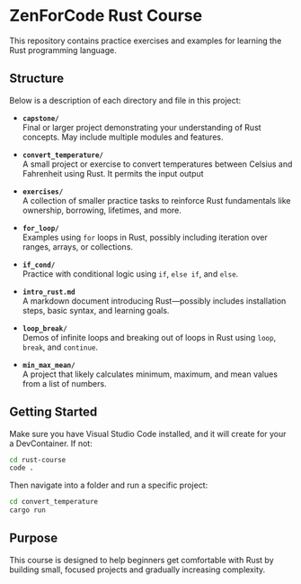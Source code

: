 # ZenForCode Rust Course

This repository contains practice exercises and examples for learning the Rust programming language.

## Structure

Below is a description of each directory and file in this project:

- **`capstone/`**  
  Final or larger project demonstrating your understanding of Rust concepts. May include multiple modules and features.

- **`convert_temperature/`**  
  A small project or exercise to convert temperatures between Celsius and Fahrenheit using Rust. It permits
  the input output

- **`exercises/`**  
  A collection of smaller practice tasks to reinforce Rust fundamentals like ownership, borrowing, lifetimes, and more.

- **`for_loop/`**  
  Examples using `for` loops in Rust, possibly including iteration over ranges, arrays, or collections.

- **`if_cond/`**  
  Practice with conditional logic using `if`, `else if`, and `else`.

- **`intro_rust.md`**  
  A markdown document introducing Rust—possibly includes installation steps, basic syntax, and learning goals.

- **`loop_break/`**  
  Demos of infinite loops and breaking out of loops in Rust using `loop`, `break`, and `continue`.

- **`min_max_mean/`**  
  A project that likely calculates minimum, maximum, and mean values from a list of numbers.

## Getting Started

Make sure you have Visual Studio Code installed, and it will create for your a DevContainer. If not:


```bash
cd rust-course
code .
```


Then navigate into a folder and run a specific project:

```bash
cd convert_temperature
cargo run
```

## Purpose

This course is designed to help beginners get comfortable with Rust by building small, focused projects and gradually increasing complexity.
